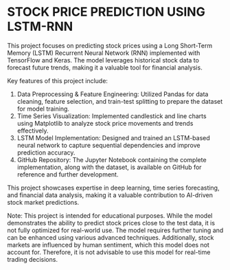# STOCK PRICE PREDICTION USING LSTM-RNN
This project focuses on predicting stock prices using a Long Short-Term Memory (LSTM) Recurrent Neural Network (RNN) implemented with TensorFlow and Keras. The model leverages historical stock data to forecast future trends, making it a valuable tool for financial analysis.

Key features of this project include:

1. Data Preprocessing & Feature Engineering: Utilized Pandas for data cleaning, feature selection, and train-test splitting to prepare the dataset for model training.
2. Time Series Visualization: Implemented candlestick and line charts using Matplotlib to analyze stock price movements and trends effectively.
3. LSTM Model Implementation: Designed and trained an LSTM-based neural network to capture sequential dependencies and improve prediction accuracy.
4. GitHub Repository: The Jupyter Notebook containing the complete implementation, along with the dataset, is available on GitHub for reference and further development.

This project showcases expertise in deep learning, time series forecasting, and financial data analysis, making it a valuable contribution to AI-driven stock market predictions.

Note: This project is intended for educational purposes. While the model demonstrates the ability to predict stock prices close to the test data, it is not fully optimized for real-world use. The model requires further tuning and can be enhanced using various advanced techniques. Additionally, stock markets are influenced by human sentiment, which this model does not account for. Therefore, it is not advisable to use this model for real-time trading decisions.
